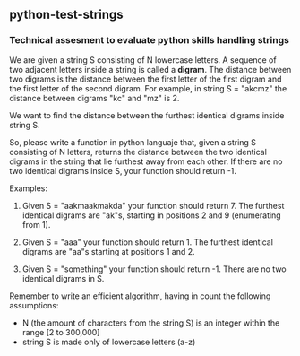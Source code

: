 ## python-test-strings

### Technical assesment to evaluate python skills handling strings

We are given a string S consisting of N lowercase letters. A sequence of two adjacent letters inside a string is called a **digram**. The distance between two digrams is the distance between the first letter of the first digram and the first letter of the second digram. For example, in string S = "akcmz" the distance between digrams "kc" and "mz" is 2.

We want to find the distance between the furthest identical digrams inside string S.

So, please write a function in python languaje that, given a string S consisting of N letters, returns the distance between the two identical digrams in the string that lie furthest away from each other. If there are no two identical digrams inside S, your function should return -1.

Examples:

1. Given S = "aakmaakmakda" your function should return 7. The furthest identical digrams are "ak"s, starting in positions 2 and 9 (enumerating from 1).

2. Given S = "aaa" your function should return 1. The furthest identical digrams are "aa"s starting at positions 1 and 2.

3. Given S = "something" your function should return -1. There are no two identical digrams in S.

Remember to write an efficient algorithm, having in count the following assumptions:
- N (the amount of characters from the string S) is an integer within the range [2 to 300,000]
- string S is made only of lowercase letters (a-z)
